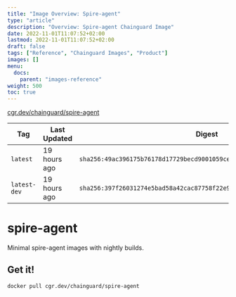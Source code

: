```yaml
---
title: "Image Overview: Spire-agent"
type: "article"
description: "Overview: Spire-agent Chainguard Image"
date: 2022-11-01T11:07:52+02:00
lastmod: 2022-11-01T11:07:52+02:00
draft: false
tags: ["Reference", "Chainguard Images", "Product"]
images: []
menu:
  docs:
    parent: "images-reference"
weight: 500
toc: true
---
```


[cgr.dev/chainguard/spire-agent](https://github.com/chainguard-images/images/tree/main/images/spire-agent)

| Tag          | Last Updated | Digest                                                                    |
|--------------|--------------|---------------------------------------------------------------------------|
| `latest`     | 19 hours ago | `sha256:49ac396175b76178d17729becd9001059ceda12eff834656760060269499204f` |
| `latest-dev` | 19 hours ago | `sha256:397f26031274e5bad58a42cac87758f22e99c80ace019424bbb63a373655fbfb` |

# spire-agent

Minimal spire-agent images with nightly builds.

## Get it!

```shell
docker pull cgr.dev/chainguard/spire-agent
```